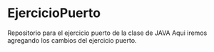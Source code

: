 # EjercicioPuerto
Repositorio para el ejercicio puerto de la clase de JAVA
Aqui iremos agregando los cambios del ejercicio puerto.
